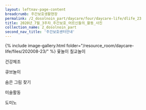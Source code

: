```yaml
--- 
layout: leftnav-page-content 
breadcrumb: 주간보호생활현장 
permalink: /2_dosolnoin_part/daycare/four/daycare-life/dlife_23
title: 2020년_7월_3주차_주간보호_어르신들의_활동_사진
collection_name: 2_dosolnoin_part
second_nav_title: '주간보호센터안내' 
---
```

{% include image-gallery.html folder="/resource_room/daycare-life/files/202008-23/" %}
윷놀이
칠교놀이

건강체조

큐브놀이

숨은 그림 찾기

미술활동

도미노
